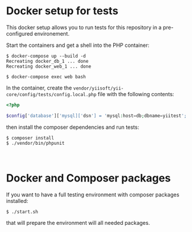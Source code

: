 Docker setup for tests
======================

This docker setup allows you to run tests for this repository in a pre-configured environement.

Start the containers and get a shell into the PHP container:
```shell
$ docker-compose up --build -d
Recreating docker_db_1 ... done
Recreating docker_web_1 ... done

$ docker-compose exec web bash
```

In the container, create the `vendor/yiisoft/yii-core/config/tests/config.local.php` file
with the following contents:

```php
<?php

$config['database']['mysql]['dsn'] = 'mysql:host=db;dbname=yiitest';
```

then install the composer dependencies and run tests:
```shell
$ composer install
$ ./vendor/bin/phpunit
```

<br />

Docker and Composer packages 
======================

If you want to have a full testing environment with composer packages installed:

```shell
$ ./start.sh
```

that will prepare the environment will all needed packages.